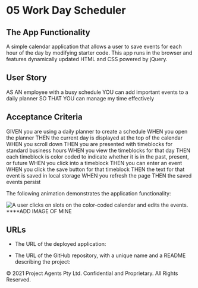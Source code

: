 # 05 Work Day Scheduler

## The App Functionality

A simple calendar application that allows a user to save events for each hour of the day by modifying starter code. This app runs in the browser and features dynamically updated HTML and CSS powered by jQuery.

## User Story

AS AN employee with a busy schedule
YOU can add important events to a daily planner
SO THAT YOU can manage my time effectively

## Acceptance Criteria

GIVEN you are using a daily planner to create a schedule
WHEN you open the planner
THEN the current day is displayed at the top of the calendar
WHEN you scroll down
THEN you are presented with timeblocks for standard business hours
WHEN you view the timeblocks for that day
THEN each timeblock is color coded to indicate whether it is in the past, present, or future
WHEN you click into a timeblock
THEN you can enter an event
WHEN you click the save button for that timeblock
THEN the text for that event is saved in local storage
WHEN you refresh the page
THEN the saved events persist

The following animation demonstrates the application functionality:

![A user clicks on slots on the color-coded calendar and edits the events.](./Assets/05-third-party-apis-homework-demo.gif) ****ADD IMAGE OF MINE

## URLs

* The URL of the deployed application:


* The URL of the GitHub repository, with a unique name and a README describing the project:

© 2021 Project Agents Pty Ltd. Confidential and Proprietary. All Rights Reserved.
